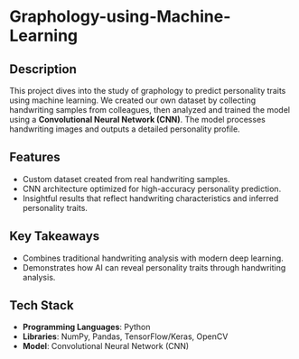 # Graphology-using-Machine-Learning

<h2>Description</h2>
<p>
This project dives into the study of graphology to predict personality traits using machine learning. We created our own dataset by collecting handwriting samples from colleagues, then analyzed and trained the model using a <strong>Convolutional Neural Network (CNN)</strong>. The model processes handwriting images and outputs a detailed personality profile.
</p>

<h2>Features</h2>
<ul>
  <li>Custom dataset created from real handwriting samples.</li>
  <li>CNN architecture optimized for high-accuracy personality prediction.</li>
  <li>Insightful results that reflect handwriting characteristics and inferred personality traits.</li>
</ul>

<h2>Key Takeaways</h2>
<ul>
  <li>Combines traditional handwriting analysis with modern deep learning.</li>
  <li>Demonstrates how AI can reveal personality traits through handwriting analysis.</li>
</ul>

<h2>Tech Stack</h2>
<ul>
  <li><strong>Programming Languages</strong>: Python</li>
  <li><strong>Libraries</strong>: NumPy, Pandas, TensorFlow/Keras, OpenCV</li>
  <li><strong>Model</strong>: Convolutional Neural Network (CNN)</li>
</ul>
